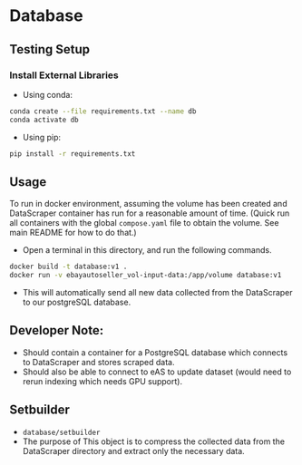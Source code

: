 # Database

## Testing Setup

### Install External Libraries
- Using conda:
```bash
conda create --file requirements.txt --name db
conda activate db
```
- Using pip:
```bash
pip install -r requirements.txt
```

## Usage
To run in docker environment, assuming the volume has been created and DataScraper container has run for a reasonable amount of time. (Quick run all containers with the global `compose.yaml` file to obtain the volume. See main README for how to do that.)

- Open a terminal in this directory, and run the following commands.
```sh
docker build -t database:v1 .
docker run -v ebayautoseller_vol-input-data:/app/volume database:v1
```
- This will automatically send all new data collected from the DataScraper to our postgreSQL database.


## Developer Note:
- Should contain a container for a PostgreSQL database which connects to DataScraper and stores scraped data.
- Should also be able to connect to eAS to update dataset (would need to rerun indexing which needs GPU support).

## Setbuilder
- `database/setbuilder`
- The purpose of This object is to compress the collected data from the DataScraper directory and extract only the necessary data.

